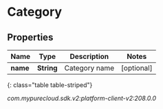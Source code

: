 # Category


## Properties

| Name | Type | Description | Notes |
| ------------ | ------------- | ------------- | ------------- |
| **name** | **String** | Category name |  [optional] |
{: class="table table-striped"}




_com.mypurecloud.sdk.v2:platform-client-v2:208.0.0_
